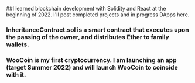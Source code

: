 ##I learned blockchain development with Solidity and React at the beginning of 2022. I'll post completed projects and in progress DApps here.

### InheritanceContract.sol is a smart contract that executes upon the passing of the owner, and distributes Ether to family wallets.

### WooCoin is my first cryptocurrency. I am launching an app (target Summer 2022) and will launch WooCoin to coincide with it.
